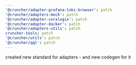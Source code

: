```yaml
---
'@cruncher/adapter-grafana-loki-browser': patch
'@cruncher/adapters-mock': patch
'@cruncher/adapter-coralogix': patch
'@cruncher/adapter-docker': patch
'@cruncher/adapters-utils': patch
cruncher-tools: patch
'@cruncher/utils': patch
'@cruncher/qql': patch
---
```


created new standard for adapters - and new codegen for it
